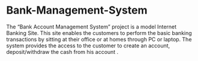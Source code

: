 # Bank-Management-System
The “Bank Account Management System” project is a model Internet Banking Site. This site  enables the customers to perform the basic banking transactions by sitting at their office or at  homes through PC or laptop. The system provides the access to the customer to create an  account, deposit/withdraw the cash from his account .
